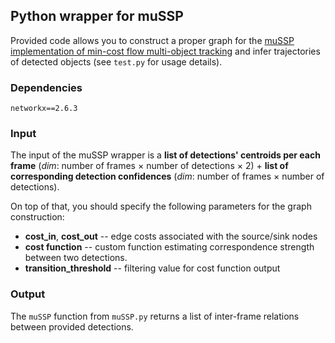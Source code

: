 ## Python wrapper for muSSP 

Provided code allows you to construct a proper graph for the [muSSP implementation of min-cost flow multi-object tracking](https://github.com/yu-lab-vt/muSSP) and infer trajectories of detected objects (see `test.py` for usage details).

### Dependencies

```
networkx==2.6.3
```
### Input 
The input of the muSSP wrapper is a **list of detections' centroids per each frame** (*dim*: number of frames $\times$ number of detections $\times$ 2) + **list of corresponding detection confidences** (*dim*: number of frames $\times$ number of detections).

On top of that, you should specify the following parameters for the graph construction:
- **cost_in**, **cost_out** -- edge costs associated with the source/sink nodes 
- **cost function** -- custom function estimating correspondence strength between two detections. 
- **transition_threshold** -- filtering value for cost function output  

### Output

The `muSSP` function from `muSSP.py` returns a list of inter-frame relations between provided detections.  



